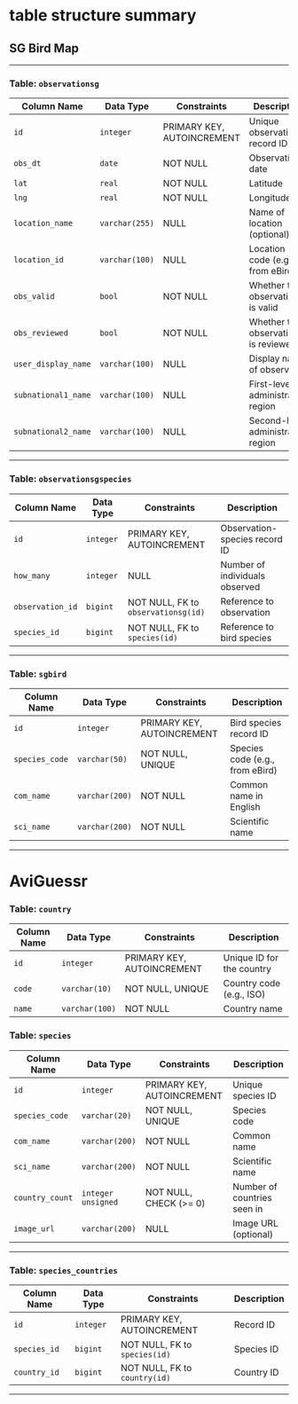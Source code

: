 # table structure summary

## SG Bird Map
---

### Table: `observationsg`

| Column Name         | Data Type      | Constraints                | Description                         |
| ------------------- | -------------- | -------------------------- | ----------------------------------- |
| `id`                | `integer`      | PRIMARY KEY, AUTOINCREMENT | Unique observation record ID        |
| `obs_dt`            | `date`         | NOT NULL                   | Observation date                    |
| `lat`               | `real`         | NOT NULL                   | Latitude                            |
| `lng`               | `real`         | NOT NULL                   | Longitude                           |
| `location_name`     | `varchar(255)` | NULL                       | Name of location (optional)         |
| `location_id`       | `varchar(100)` | NULL                       | Location code (e.g., from eBird)    |
| `obs_valid`         | `bool`         | NOT NULL                   | Whether the observation is valid    |
| `obs_reviewed`      | `bool`         | NOT NULL                   | Whether the observation is reviewed |
| `user_display_name` | `varchar(100)` | NULL                       | Display name of observer            |
| `subnational1_name` | `varchar(100)` | NULL                       | First-level administrative region   |
| `subnational2_name` | `varchar(100)` | NULL                       | Second-level administrative region  |

---

### Table: `observationsgspecies`

| Column Name      | Data Type | Constraints                         | Description                    |
| ---------------- | --------- | ----------------------------------- | ------------------------------ |
| `id`             | `integer` | PRIMARY KEY, AUTOINCREMENT          | Observation-species record ID  |
| `how_many`       | `integer` | NULL                                | Number of individuals observed |
| `observation_id` | `bigint`  | NOT NULL, FK to `observationsg(id)` | Reference to observation       |
| `species_id`     | `bigint`  | NOT NULL, FK to `species(id)`       | Reference to bird species      |

---

### Table: `sgbird`

| Column Name    | Data Type      | Constraints                | Description                     |
| -------------- | -------------- | -------------------------- | ------------------------------- |
| `id`           | `integer`      | PRIMARY KEY, AUTOINCREMENT | Bird species record ID          |
| `species_code` | `varchar(50)`  | NOT NULL, UNIQUE           | Species code (e.g., from eBird) |
| `com_name`     | `varchar(200)` | NOT NULL                   | Common name in English          |
| `sci_name`     | `varchar(200)` | NOT NULL                   | Scientific name                 |

---

# AviGuessr 

### Table: `country`

| Column Name | Data Type      | Constraints                | Description               |
| ----------- | -------------- | -------------------------- | ------------------------- |
| `id`        | `integer`      | PRIMARY KEY, AUTOINCREMENT | Unique ID for the country |
| `code`      | `varchar(10)`  | NOT NULL, UNIQUE           | Country code (e.g., ISO)  |
| `name`      | `varchar(100)` | NOT NULL                   | Country name              |

### Table: `species`

| Column Name     | Data Type          | Constraints                | Description                 |
| --------------- | ------------------ | -------------------------- | --------------------------- |
| `id`            | `integer`          | PRIMARY KEY, AUTOINCREMENT | Unique species ID           |
| `species_code`  | `varchar(20)`      | NOT NULL, UNIQUE           | Species code                |
| `com_name`      | `varchar(200)`     | NOT NULL                   | Common name                 |
| `sci_name`      | `varchar(200)`     | NOT NULL                   | Scientific name             |
| `country_count` | `integer unsigned` | NOT NULL, CHECK (>= 0)     | Number of countries seen in |
| `image_url`     | `varchar(200)`     | NULL                       | Image URL (optional)        |

---

### Table: `species_countries`

| Column Name  | Data Type | Constraints                   | Description |
| ------------ | --------- | ----------------------------- | ----------- |
| `id`         | `integer` | PRIMARY KEY, AUTOINCREMENT    | Record ID   |
| `species_id` | `bigint`  | NOT NULL, FK to `species(id)` | Species ID  |
| `country_id` | `bigint`  | NOT NULL, FK to `country(id)` | Country ID  |

---